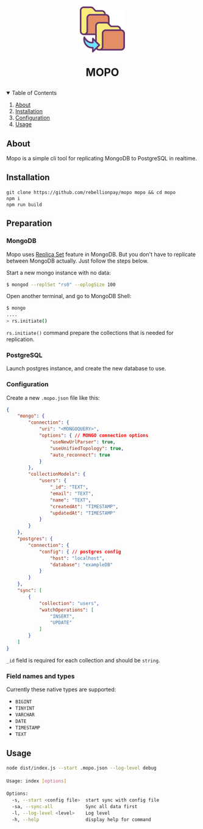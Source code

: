 
<h1 align="center">
<img src="icon.svg" width="120">
    <p>
    MOPO
    </p>
</h1>


<details open="open">
  <summary>Table of Contents</summary>
  <ol>
    <li><a href="#about">About</a></li>
    <li><a href="#installation">Installation</a></li>
    <li><a href="#installation">Configuration</a></li>
    <li><a href="#installation">Usage</a></li>
  </ol>
</details>

## About
Mopo is a simple cli tool for replicating MongoDB to PostgreSQL in realtime.

## Installation
```
git clone https://github.com/rebellionpay/mopo mopo && cd mopo
npm i
npm run build
```

## Preparation

### MongoDB

Mopo uses [Replica Set](http://docs.mongodb.org/manual/replication/) feature in MongoDB. But you don't have to replicate between MongoDB actually. Just follow the steps below.

Start a new mongo instance with no data:

```bash
$ mongod --replSet "rs0" --oplogSize 100
```

Open another terminal, and go to MongoDB Shell:

```bash
$ mongo
....
> rs.initiate()
```

`rs.initiate()` command prepare the collections that is needed for replication.

### PostgreSQL

Launch postgres instance, and create the new database to use.


### Configuration

Create a new `.mopo.json` file like this:

```json
{
    "mongo": {
        "connection": {
            "uri": "<MONGOQUERY>",
            "options": { // MONGO connection options
                "useNewUrlParser": true,
                "useUnifiedTopology": true,
                "auto_reconnect": true
            }
        },
        "collectionModels": {
            "users": {
                "_id": "TEXT",
                "email": "TEXT",
                "name": "TEXT",
                "createdAt": "TIMESTAMP",
                "updatedAt": "TIMESTAMP"
            }
        }
    },
    "postgres": {
        "connection": {
            "config": { // postgres config
                "host": "localhost",
                "database": "exampleDB"
            }
        }
    },
    "sync": [
        {
            "collection": "users",
            "watchOperations": [
                "INSERT",
                "UPDATE"
            ]
        }
    ]
}
```

`_id` field is required for each collection and should be `string`.

### Field names and types

Currently these native types are supported:

- `BIGINT`
- `TINYINT`
- `VARCHAR`
- `DATE`
- `TIMESTAMP`
- `TEXT`

## Usage

```bash
node dist/index.js --start .mopo.json --log-level debug

Usage: index [options]

Options:
  -s, --start <config file>  start sync with config file
  -sa, --sync-all            Sync all data first
  -l, --log-level <level>    Log level
  -h, --help                 display help for command
```